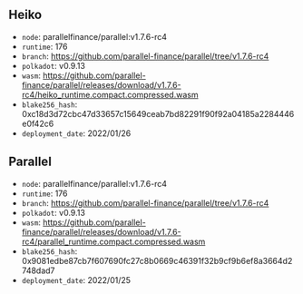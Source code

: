 ## Heiko

- `node`: parallelfinance/parallel:v1.7.6-rc4
- `runtime`: 176
- `branch`: https://github.com/parallel-finance/parallel/tree/v1.7.6-rc4
- `polkadot`: v0.9.13
- `wasm`: https://github.com/parallel-finance/parallel/releases/download/v1.7.6-rc4/heiko_runtime.compact.compressed.wasm
- `blake256_hash`: 0xc18d3d72cbc47d33657c15649ceab7bd82291f90f92a04185a2284446e0f42c6
- `deployment_date`: 2022/01/26

## Parallel

- `node`: parallelfinance/parallel:v1.7.6-rc4
- `runtime`: 176
- `branch`: https://github.com/parallel-finance/parallel/tree/v1.7.6-rc4
- `polkadot`: v0.9.13
- `wasm`: https://github.com/parallel-finance/parallel/releases/download/v1.7.6-rc4/parallel_runtime.compact.compressed.wasm
- `blake256_hash`: 0x9081edbe87cb7f607690fc27c8b0669c46391f32b9cf9b6ef8a3664d2748dad7
- `deployment_date`: 2022/01/25
